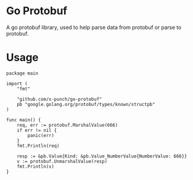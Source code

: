 # Go Protobuf
A go protobuf library, used to help parse data from protobuf or parse to protobuf.

# Usage
```
package main

import (
	"fmt"

	"github.com/x-punch/go-protobuf"
	pb "google.golang.org/protobuf/types/known/structpb"
)

func main() {
	req, err := protobuf.MarshalValue(666)
	if err != nil {
		panic(err)
	}
	fmt.Println(req)

	resp := &pb.Value{Kind: &pb.Value_NumberValue{NumberValue: 666}}
	v := protobuf.UnmarshalValue(resp)
	fmt.Println(v)
}
```